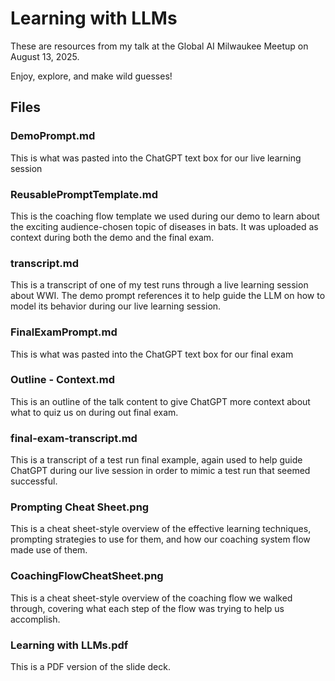 # Learning with LLMs

These are resources from my talk at the Global AI Milwaukee Meetup on August 13, 2025.

Enjoy, explore, and make wild guesses!

## Files

### DemoPrompt.md

This is what was pasted into the ChatGPT text box for our live learning session

### ReusablePromptTemplate.md

This is the coaching flow template we used during our demo to learn about the exciting audience-chosen topic of diseases in bats. It was uploaded as context during both the demo and the final exam.

### transcript.md

This is a transcript of one of my test runs through a live learning session about WWI. The demo prompt references it to help guide the LLM on how to model its behavior during our live learning session.

### FinalExamPrompt.md

This is what was pasted into the ChatGPT text box for our final exam

### Outline - Context.md

This is an outline of the talk content to give ChatGPT more context about what to quiz us on during out final exam.

### final-exam-transcript.md

This is a transcript of a test run final example, again used to help guide ChatGPT during our live session in order to mimic a test run that seemed successful.

### Prompting Cheat Sheet.png

This is a cheat sheet-style overview of the effective learning techniques, prompting strategies to use for them, and how our coaching system flow made use of them.

### CoachingFlowCheatSheet.png

This is a cheat sheet-style overview of the coaching flow we walked through, covering what each step of the flow was trying to help us accomplish.

### Learning with LLMs.pdf

This is a PDF version of the slide deck.
